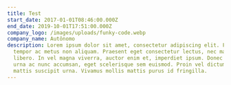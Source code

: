```yaml
---
title: Test
start_date: 2017-01-01T08:46:00.000Z
end_date: 2019-10-01T17:51:00.000Z
company_logo: /images/uploads/funky-code.webp
company_name: Autônomo
description: Lorem ipsum dolor sit amet, consectetur adipiscing elit. Fusce
  tempor ac metus non aliquam. Praesent eget consectetur lectus, nec malesuada
  libero. In vel magna viverra, auctor enim et, imperdiet ipsum. Donec vehicula
  urna ac nunc accumsan, eget scelerisque sem euismod. Proin vel dictum lectus,
  mattis suscipit urna. Vivamus mollis mattis purus id fringilla.
---
```

